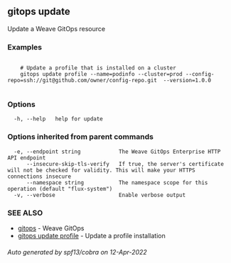 ## gitops update

Update a Weave GitOps resource

### Examples

```

	# Update a profile that is installed on a cluster
	gitops update profile --name=podinfo --cluster=prod --config-repo=ssh://git@github.com/owner/config-repo.git  --version=1.0.0
		
```

### Options

```
  -h, --help   help for update
```

### Options inherited from parent commands

```
  -e, --endpoint string            The Weave GitOps Enterprise HTTP API endpoint
      --insecure-skip-tls-verify   If true, the server's certificate will not be checked for validity. This will make your HTTPS connections insecure
      --namespace string           The namespace scope for this operation (default "flux-system")
  -v, --verbose                    Enable verbose output
```

### SEE ALSO

* [gitops](gitops.md)	 - Weave GitOps
* [gitops update profile](gitops_update_profile.md)	 - Update a profile installation

###### Auto generated by spf13/cobra on 12-Apr-2022
